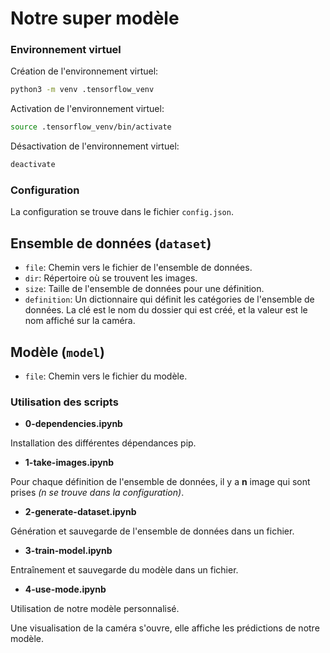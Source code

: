 # Notre super modèle

### Environnement virtuel

Création de l'environnement virtuel:
```sh
python3 -m venv .tensorflow_venv
```

Activation de l'environnement virtuel:
```sh
source .tensorflow_venv/bin/activate
```

Désactivation de l'environnement virtuel:
```sh
deactivate
```

### Configuration

La configuration se trouve dans le fichier `config.json`.

## Ensemble de données (`dataset`)

- `file`: Chemin vers le fichier de l'ensemble de données.
- `dir`: Répertoire où se trouvent les images.
- `size`: Taille de l'ensemble de données pour une définition.
- `definition`: Un dictionnaire qui définit les catégories de l'ensemble de données. La clé est le nom du dossier qui est créé, et la valeur est le nom affiché sur la caméra.

## Modèle (`model`)

- `file`: Chemin vers le fichier du modèle.

### Utilisation des scripts

- **0-dependencies.ipynb**

Installation des différentes dépendances pip.

- **1-take-images.ipynb**

Pour chaque définition de l'ensemble de données, il y a **n** image qui sont prises *(n se trouve dans la configuration)*.

- **2-generate-dataset.ipynb**

Génération et sauvegarde de l'ensemble de données dans un fichier.

- **3-train-model.ipynb**

Entraînement et sauvegarde du modèle dans un fichier.

- **4-use-mode.ipynb**

Utilisation de notre modèle personnalisé.

Une visualisation de la caméra s'ouvre, elle affiche les prédictions de notre modèle.

